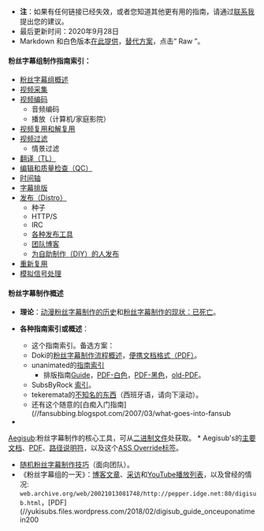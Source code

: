 * __注__：如果有任何链接已经失效，或者您知道其他更有用的指南，请通过[联系我](//yukisubs.wordpress.com/about)提出您的建议。
* 最后更新时间：2020年9月28日
* Markdown 和白色版本[在此提供](//gist.github.com/YukinoAi/acea024631a2585aa592b16b4bde959f)，[替代方案](//gist.github.com/zeriyu/e6c171f6224d6134d79996c11de02995)，点击“ Raw ”。


#### __粉丝字幕组制作指南索引__：

* [粉丝字幕组概述](#fansubbing-overview)
* [视频采集](#capping)
* [视频编码](#encoding)
    * 音频编码
    * 播放（计算机/家庭影院）
* [视频复用和解复用](#muxing-and-demuxing)
* [视频过滤](#filtering)
    * 情景过滤
* [翻译（TL）](#translating-tl--translate-check-tlc)
* [编辑和质量检查（QC）](#editing--quality-check-qc)
* [时间轴](#timing)
* [字幕排版](#typesetting)
* [发布（Distro）](#distribute-distro)
    * 种子
    * HTTP/S
    * IRC
    * [各种发布工具](#random-distro-tools)
    * [团队博客](#the-group-blog)
    * [为自助制作（DIY）的人发布](#distro-for-do-it-yourself-diy-people)
* [重新复用](#remux)
* [模拟信号处理](#in-service-of-chaos-analog)


#### __粉丝字幕制作概述__
* __理论__：[动漫粉丝字幕制作的历史](//en.wikipedia.org/wiki/Fansub)和[粉丝字幕制作的现状：已死亡](http://www.crymore.net/2015/05/15/the-state-of-fansubbing-its-dead)。
* __各种指南索引或概述__：
    * 这个指南索引。备选方案：
    * Doki的[粉丝字幕制作流程概述](//doki.co/support/the-fansubbing-process)，[便携文档格式（PDF）](//yukisubs.files.wordpress.com/2016/10/the_fansubbing_process_doki_fansubs.pdf)。
    * unanimated的[指南索引](//unanimated.github.io/guides.htm)
        * 排版指南[Guide](//unanimated.github.io/ts/index.htm)，[PDF-白色](//yukisubs.files.wordpress.com/2020/04/typesetting_in_aegisub_by_unanimated_2018_white.pdf)，[PDF-黑色](//yukisubs.files.wordpress.com/2020/04/typesetting_in_aegisub_by_unanimated_2018_black.pdf)，[old-PDF](//yukisubs.files.wordpress.com/2016/10/unanimated_fansub_guides.pdf)。
    * SubsByRock [索引](//subsbyrock.wordpress.com/links)。
    * tekeremata的[不知名的东西](http://tekeremata.org/category/articulos/taller-de-fansub/)（西班牙语，请向下滚动）。
    * 还有这个随意的[白痴入门指南](//fansubbing.blogspot.com/2007/03/what-goes-into-fansub

*
[Aegisub](http://docs.aegisub.org/manual/Overview):粉丝字幕制作的核心工具，可从[二进制文件](http://plorkyeran.com/aegisub)处获取。
      * Aegisub's的[主要文档](http://docs.aegisub.org/manual/Overview)、[PDF](//yukisubs.files.wordpress.com/2017/05/aegisub-3-2-manual.pdf)、[路径说明符](http://docs.aegisub.org/3.2/Aegisub_path_specifiers/)，以及这个[ASS Override标签](http://docs.aegisub.org/manual/ASS_Tags)。
 * [随机粉丝字幕制作技巧](http://mod16.org/hurfdurf/?p=128)（面向团队）。
 * 《粉丝字幕组的一天》：[博客文章](http://mod16.org/hurfdurf/?p=144)、[采访](//uniquec.shinsen-radio.org)和[YouTube播放列表](//www.youtube.com/playlist?list=PLtwIkfU56fRSZgaPHFt79ei1_Kf4cDaFY)，以及曾经的情况: `web.archive.org/web/20021013081748/http://pepper.idge.net:80/digisub.html`，[PDF](//yukisubs.files.wordpress.com/2018/02/digisub_guide_onceuponatimein200
